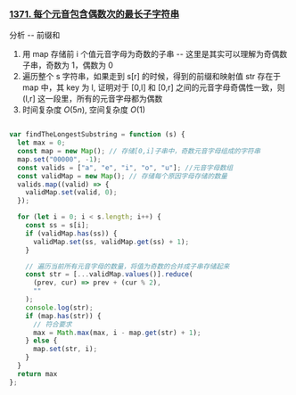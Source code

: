 ### [1371. 每个元音包含偶数次的最长子字符串](https://leetcode-cn.com/problems/find-the-longest-substring-containing-vowels-in-even-counts/solution/qian-zhui-he-by-jzsq_lyx-hd2k/)
分析 -- 前缀和
1. 用 map 存储前 i 个值元音字母为奇数的子串 -- 这里是其实可以理解为奇偶数子串，奇数为 1，偶数为 0
2. 遍历整个 s 字符串，如果走到 s[r] 的时候，得到的前缀和映射值 str 存在于 map 中，其 key 为 l, 证明对于 [0,l] 和 [0,r] 之间的元音字母奇偶性一致，则 (l,r] 这一段里，所有的元音字母都为偶数
3. 时间复杂度 ${O(5n)}$, 空间复杂度 ${O(1)}$

```javascript

var findTheLongestSubstring = function (s) {
  let max = 0;
  const map = new Map(); // 存储[0,i]子串中，奇数元音字母组成的字符串
  map.set("00000", -1);
  const valids = ["a", "e", "i", "o", "u"]; //元音字母数组
  const validMap = new Map(); // 存储每个原因字母存储的数量
  valids.map((valid) => {
    validMap.set(valid, 0);
  });

  for (let i = 0; i < s.length; i++) {
    const ss = s[i];
    if (validMap.has(ss)) {
      validMap.set(ss, validMap.get(ss) + 1);
    }

    // 遍历当前所有元音字母的数量，将值为奇数的合并成子串存储起来
    const str = [...validMap.values()].reduce(
      (prev, cur) => prev + (cur % 2),
      ""
    );
    console.log(str);
    if (map.has(str)) {
      // 符合要求
      max = Math.max(max, i - map.get(str) + 1);
    } else {
      map.set(str, i);
    }
  }
  return max
};

```